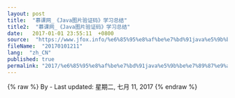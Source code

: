 ```yaml
---
layout: post
title:  "慕课网_《Java图片验证码》学习总结"
title2:  "慕课网_《Java图片验证码》学习总结"
date:   2017-01-01 23:55:11  +0800
source:  "https://www.jfox.info/%e6%85%95%e8%af%be%e7%bd%91java%e5%9b%be%e7%89%87%e9%aa%8c%e8%af%81%e7%a0%81%e5%ad%a6%e4%b9%a0%e6%80%bb%e7%bb%93.html"
fileName:  "20170101211"
lang:  "zh_CN"
published: true
permalink: "2017/%e6%85%95%e8%af%be%e7%bd%91java%e5%9b%be%e7%89%87%e9%aa%8c%e8%af%81%e7%a0%81%e5%ad%a6%e4%b9%a0%e6%80%bb%e7%bb%93.html"
---
```

{% raw %}
By  - Last updated: 星期二, 七月 11, 2017
{% endraw %}
